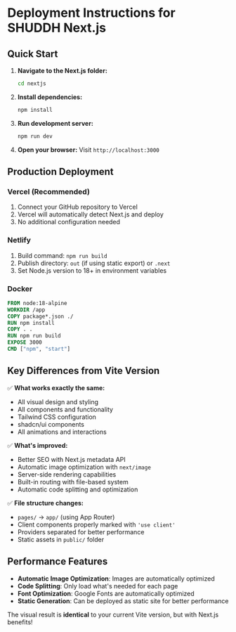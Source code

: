 # Deployment Instructions for SHUDDH Next.js

## Quick Start

1. **Navigate to the Next.js folder:**
   ```bash
   cd nextjs
   ```

2. **Install dependencies:**
   ```bash
   npm install
   ```

3. **Run development server:**
   ```bash
   npm run dev
   ```

4. **Open your browser:**
   Visit `http://localhost:3000`

## Production Deployment

### Vercel (Recommended)
1. Connect your GitHub repository to Vercel
2. Vercel will automatically detect Next.js and deploy
3. No additional configuration needed

### Netlify
1. Build command: `npm run build`
2. Publish directory: `out` (if using static export) or `.next` 
3. Set Node.js version to 18+ in environment variables

### Docker
```dockerfile
FROM node:18-alpine
WORKDIR /app
COPY package*.json ./
RUN npm install
COPY . .
RUN npm run build
EXPOSE 3000
CMD ["npm", "start"]
```

## Key Differences from Vite Version

✅ **What works exactly the same:**
- All visual design and styling
- All components and functionality
- Tailwind CSS configuration
- shadcn/ui components
- All animations and interactions

✅ **What's improved:**
- Better SEO with Next.js metadata API
- Automatic image optimization with `next/image`
- Server-side rendering capabilities
- Built-in routing with file-based system
- Automatic code splitting and optimization

✅ **File structure changes:**
- `pages/` → `app/` (using App Router)
- Client components properly marked with `'use client'`
- Providers separated for better performance
- Static assets in `public/` folder

## Performance Features

- **Automatic Image Optimization**: Images are automatically optimized
- **Code Splitting**: Only load what's needed for each page
- **Font Optimization**: Google Fonts are automatically optimized
- **Static Generation**: Can be deployed as static site for better performance

The visual result is **identical** to your current Vite version, but with Next.js benefits!